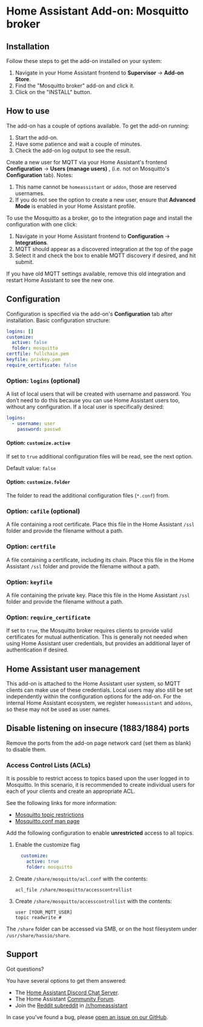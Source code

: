# Home Assistant Add-on: Mosquitto broker

## Installation

Follow these steps to get the add-on installed on your system:

1. Navigate in your Home Assistant frontend to **Supervisor** -> **Add-on Store**.
2. Find the "Mosquitto broker" add-on and click it.
3. Click on the "INSTALL" button.

## How to use

The add-on has a couple of options available. To get the add-on running:

1. Start the add-on.
2. Have some patience and wait a couple of minutes.
3. Check the add-on log output to see the result.

Create a new user for MQTT via your Home Assistant's frontend **Configuration** -> **Users (manage users)** , (i.e. not on Mosquitto's **Configuration** tab).
Notes:

1. This name cannot be `homeassistant` or `addon`, those are reserved usernames.
2. If you do not see the option to create a new user, ensure that **Advanced Mode** is enabled in your Home Assistant profile.

To use the Mosquitto as a broker, go to the integration page and install the configuration with one click:

1. Navigate in your Home Assistant frontend to **Configuration** -> **Integrations**.
2. MQTT should appear as a discovered integration at the top of the page
3. Select it and check the box to enable MQTT discovery if desired, and hit submit.

If you have old MQTT settings available, remove this old integration and restart Home Assistant to see the new one.

## Configuration

Configuration is specified via the add-on's **Configuration** tab after installation. Basic configuration structure:

```yaml
logins: []
customize:
  active: false
  folder: mosquitto
certfile: fullchain.pem
keyfile: privkey.pem
require_certificate: false
```

### Option: `logins` (optional)

A list of local users that will be created with username and password. You don’t need to do this because you can use Home Assistant users too, without any configuration. If a local user is specifically desired:

```yaml
logins:
  - username: user
    password: passwd
```

#### Option: `customize.active`

If set to `true` additional configuration files will be read, see the next option.

Default value: `false`

#### Option: `customize.folder`

The folder to read the additional configuration files (`*.conf`) from.

### Option: `cafile` (optional)

A file containing a root certificate. Place this file in the Home Assistant `/ssl` folder and provide the filename without a path.

### Option: `certfile`

A file containing a certificate, including its chain. Place this file in the Home Assistant `/ssl` folder and provide the filename without a path.

### Option: `keyfile`

A file containing the private key. Place this file in the Home Assistant `/ssl` folder and provide the filename without a path.

### Option: `require_certificate`

If set to `true`, the Mosquitto broker requires clients to provide valid certificates for mutual authentication. This is generally not needed when using Home Assistant user credentials, but provides an additional layer of authentication if desired.

## Home Assistant user management

This add-on is attached to the Home Assistant user system, so MQTT clients can make use of these credentials. Local users may also still be set independently within the configuration options for the add-on. For the internal Home Assistant ecosystem, we register `homeassistant` and `addons`, so these may not be used as user names.

## Disable listening on insecure (1883/1884) ports

Remove the ports from the add-on page network card (set them as blank) to disable them.

### Access Control Lists (ACLs)

It is possible to restrict access to topics based upon the user logged in to Mosquitto. In this scenario, it is recommended to create individual users for each of your clients and create an appropriate ACL.

See the following links for more information:

- [Mosquitto topic restrictions](http://www.steves-internet-guide.com/topic-restriction-mosquitto-configuration/)
- [Mosquitto.conf man page](https://mosquitto.org/man/mosquitto-conf-5.html)

Add the following configuration to enable **unrestricted** access to all topics.

1. Enable the customize flag

    ```yaml
      customize:
        active: true
        folder: mosquitto
    ```

2. Create `/share/mosquitto/acl.conf` with the contents:

    ```text
    acl_file /share/mosquitto/accesscontrollist
    ```

3. Create `/share/mosquitto/accesscontrollist` with the contents:

    ```text
    user [YOUR_MQTT_USER]
    topic readwrite #
    ```

The `/share` folder can be accessed via SMB, or on the host filesystem under `/usr/share/hassio/share`.

## Support

Got questions?

You have several options to get them answered:

- The [Home Assistant Discord Chat Server][discord].
- The Home Assistant [Community Forum][forum].
- Join the [Reddit subreddit][reddit] in [/r/homeassistant][reddit]

In case you've found a bug, please [open an issue on our GitHub][issue].

[discord]: https://discord.gg/c5DvZ4e
[forum]: https://community.home-assistant.io
[issue]: https://github.com/home-assistant/hassio-addons/issues
[reddit]: https://reddit.com/r/homeassistant
[repository]: https://github.com/hassio-addons/repository
[mosquitto]: https://mosquitto.org/
